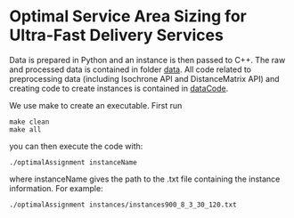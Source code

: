 # Optimal Service Area Sizing for Ultra-Fast Delivery Services

Data is prepared in Python and an instance is then passed to C++. The raw and processed data is contained in folder [data](data). All code related to preprocessing data (including Isochrone API and DistanceMatrix API) and creating code to create instances is contained in [dataCode](dataCode).


We use make to create an executable. First run 

```
make clean
make all
```

you can then execute the code with:

```
./optimalAssignment instanceName
```

where instanceName gives the path to the .txt file containing the instance information. For example:

```
./optimalAssignment instances/instances900_8_3_30_120.txt
```
